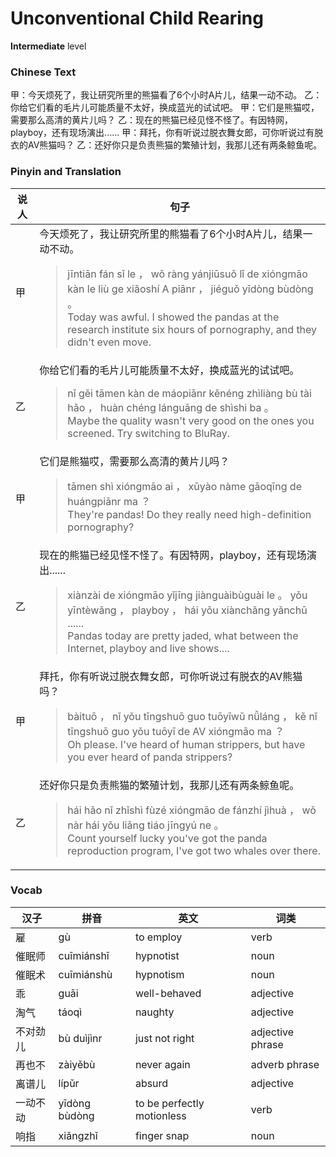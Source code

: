 # Unconventional Child Rearing
**Intermediate** level
### Chinese Text
甲：今天烦死了，我让研究所里的熊猫看了6个小时A片儿，结果一动不动。
乙：你给它们看的毛片儿可能质量不太好，换成蓝光的试试吧。
甲：它们是熊猫哎，需要那么高清的黄片儿吗？
乙：现在的熊猫已经见怪不怪了。有因特网，playboy，还有现场演出......
甲：拜托，你有听说过脱衣舞女郎，可你听说过有脱衣的AV熊猫吗？
乙：还好你只是负责熊猫的繁殖计划，我那儿还有两条鲸鱼呢。

### Pinyin and Translation
|说人|句子|
|----|----|
|甲|今天烦死了，我让研究所里的熊猫看了6个小时A片儿，结果一动不动。<blockquote>jīntiān fán sǐ le ， wǒ ràng yánjiūsuǒ lǐ de xióngmāo kàn le liù ge xiǎoshí A piānr ， jiéguǒ yīdòng bùdòng 。<br />Today was awful. I showed the pandas at the research institute six hours of pornography, and they didn't even move.</blockquote>|
|乙|你给它们看的毛片儿可能质量不太好，换成蓝光的试试吧。<blockquote>nǐ gěi tāmen kàn de máopiānr kěnéng zhìliàng bù tài hǎo ， huàn chéng lánguāng de shìshi ba 。<br />Maybe the quality wasn't very good on the ones you screened. Try switching to BluRay.</blockquote>|
|甲|它们是熊猫哎，需要那么高清的黄片儿吗？<blockquote>tāmen shì xióngmāo ai ， xūyào nàme gāoqīng de huángpiānr ma ？<br />They're pandas! Do they really need high-definition pornography?</blockquote>|
|乙|现在的熊猫已经见怪不怪了。有因特网，playboy，还有现场演出......<blockquote>xiànzài de xióngmāo yǐjīng jiànguàibùguài le 。 yǒu yīntèwǎng ， playboy ， hái yǒu xiànchǎng yǎnchū ......<br />Pandas today are pretty jaded, what between the Internet, playboy and live shows....</blockquote>|
|甲|拜托，你有听说过脱衣舞女郎，可你听说过有脱衣的AV熊猫吗？<blockquote>bàituō ， nǐ yǒu tīngshuō guo tuōyīwǔ nǚláng ， kě nǐ tīngshuō guo yǒu tuōyī de AV xióngmāo ma ？<br />Oh please. I've heard of human strippers, but have you ever heard of panda strippers?</blockquote>|
|乙|还好你只是负责熊猫的繁殖计划，我那儿还有两条鲸鱼呢。<blockquote>hái hǎo nǐ zhǐshì fùzé xióngmāo de fánzhí jìhuà ， wǒ nàr hái yǒu liǎng tiáo jīngyú ne 。<br />Count yourself lucky you've got the panda reproduction program, I've got two whales over there.</blockquote>|
### Vocab
|汉子|拼音|英文|词类|
|----|----|----|----|
|雇|gù|to employ|verb|
|催眠师|cuīmiánshī|hypnotist|noun|
|催眠术|cuīmiánshù|hypnotism|noun|
|乖|guāi|well-behaved|adjective|
|淘气|táoqì|naughty|adjective|
|不对劲儿|bù duìjìnr|just not right|adjective phrase|
|再也不|zàiyěbù|never again|adverb phrase|
|离谱儿|lípǔr|absurd|adjective|
|一动不动|yīdòng bùdòng|to be perfectly motionless|verb|
|响指|xiǎngzhǐ|finger snap|noun|